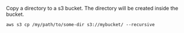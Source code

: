 
Copy a directory to a s3 bucket. The directory will be created inside the bucket.

    aws s3 cp /my/path/to/some-dir s3://mybucket/ --recursive
